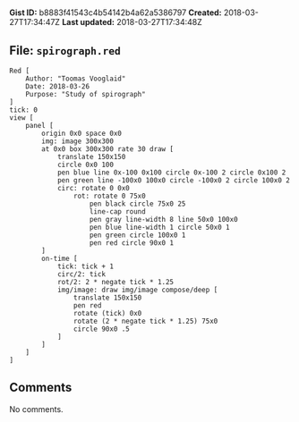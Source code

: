 # 

**Gist ID:** b8883f41543c4b54142b4a62a5386797
**Created:** 2018-03-27T17:34:47Z
**Last updated:** 2018-03-27T17:34:48Z

## File: `spirograph.red`

```Red
Red [
	Author: "Toomas Vooglaid"
	Date: 2018-03-26
	Purpose: "Study of spirograph"
]
tick: 0
view [
	panel [
		origin 0x0 space 0x0
		img: image 300x300 
		at 0x0 box 300x300 rate 30 draw [
			translate 150x150
			circle 0x0 100
			pen blue line 0x-100 0x100 circle 0x-100 2 circle 0x100 2
			pen green line -100x0 100x0 circle -100x0 2 circle 100x0 2
			circ: rotate 0 0x0
				rot: rotate 0 75x0 
					pen black circle 75x0 25
					line-cap round 
					pen gray line-width 8 line 50x0 100x0
					pen blue line-width 1 circle 50x0 1
					pen green circle 100x0 1
					pen red	circle 90x0 1
		]
		on-time [
			tick: tick + 1
			circ/2: tick
			rot/2: 2 * negate tick * 1.25
			img/image: draw img/image compose/deep [
				translate 150x150 
				pen red 
				rotate (tick) 0x0 
				rotate (2 * negate tick * 1.25) 75x0 
				circle 90x0 .5
			]
		]
	]
]
```

## Comments

No comments.
